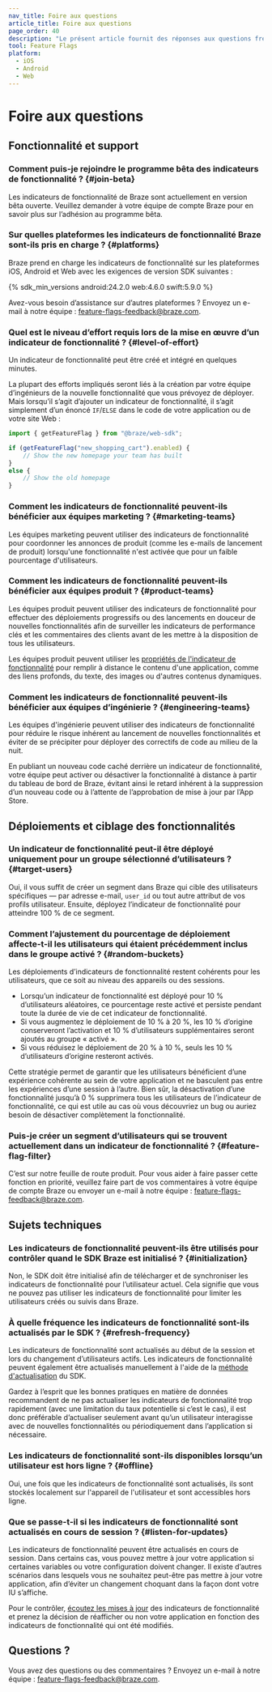 ```yaml
---
nav_title: Foire aux questions
article_title: Foire aux questions
page_order: 40
description: "Le présent article fournit des réponses aux questions fréquemment posées sur les campagnes."
tool: Feature Flags
platform:
  - iOS
  - Android
  - Web
---
```


# Foire aux questions

## Fonctionnalité et support

### Comment puis-je rejoindre le programme bêta des indicateurs de fonctionnalité ? {#join-beta}

Les indicateurs de fonctionnalité de Braze sont actuellement en version bêta ouverte. Veuillez demander à votre équipe de compte Braze pour en savoir plus sur l’adhésion au programme bêta.

### Sur quelles plateformes les indicateurs de fonctionnalité Braze sont-ils pris en charge ? {#platforms}

Braze prend en charge les indicateurs de fonctionnalité sur les plateformes iOS, Android et Web avec les exigences de version SDK suivantes :

{% sdk_min_versions android:24.2.0 web:4.6.0 swift:5.9.0 %}

Avez-vous besoin d’assistance sur d’autres plateformes ? Envoyez un e-mail à notre équipe : [feature-flags-feedback@braze.com](mailto:feature-flags-feedback@braze.com).

### Quel est le niveau d’effort requis lors de la mise en œuvre d’un indicateur de fonctionnalité ? {#level-of-effort}

Un indicateur de fonctionnalité peut être créé et intégré en quelques minutes. 

La plupart des efforts impliqués seront liés à la création par votre équipe d’ingénieurs de la nouvelle fonctionnalité que vous prévoyez de déployer. Mais lorsqu’il s’agit d’ajouter un indicateur de fonctionnalité, il s’agit simplement d’un énoncé `IF`/`ELSE` dans le code de votre application ou de votre site Web :

```javascript
import { getFeatureFlag } from "@braze/web-sdk";

if (getFeatureFlag("new_shopping_cart").enabled) {
    // Show the new homepage your team has built
}
else {
    // Show the old homepage
}
```

### Comment les indicateurs de fonctionnalité peuvent-ils bénéficier aux équipes marketing ? {#marketing-teams}

Les équipes marketing peuvent utiliser des indicateurs de fonctionnalité pour coordonner les annonces de produit (comme les e-mails de lancement de produit) lorsqu'une fonctionnalité n'est activée que pour un faible pourcentage d'utilisateurs.

<!-- TO BE ADDED ONCE CANVAS FEATURE FLAG STEP IS COMPLETE: For example, with Braze feature flags you can rollout a new Customer Loyalty program to 10% of users in your app, and send an email, push, or other messaging to that same 10% of enabled users using the Canvas Feature Flag step. -->

### Comment les indicateurs de fonctionnalité peuvent-ils bénéficier aux équipes produit ? {#product-teams}

Les équipes produit peuvent utiliser des indicateurs de fonctionnalité pour effectuer des déploiements progressifs ou des lancements en douceur de nouvelles fonctionnalités afin de surveiller les indicateurs de performance clés et les commentaires des clients avant de les mettre à la disposition de tous les utilisateurs.

Les équipes produit peuvent utiliser les [propriétés de l'indicateur de fonctionnalité][properties] pour remplir à distance le contenu d'une application, comme des liens profonds, du texte, des images ou d'autres contenus dynamiques.

<!-- TO BE ADDED ONCE CANVAS FEATURE FLAG STEP IS COMPLETE: Using the Canvas Feature Flag step, Product teams can also run an A/B split test to measure how a new feature impacts conversion rates compared to users with the feature disabled. -->

### Comment les indicateurs de fonctionnalité peuvent-ils bénéficier aux équipes d’ingénierie ? {#engineering-teams}

Les équipes d'ingénierie peuvent utiliser des indicateurs de fonctionnalité pour réduire le risque inhérent au lancement de nouvelles fonctionnalités et éviter de se précipiter pour déployer des correctifs de code au milieu de la nuit.

En publiant un nouveau code caché derrière un indicateur de fonctionnalité, votre équipe peut activer ou désactiver la fonctionnalité à distance à partir du tableau de bord de Braze, évitant ainsi le retard inhérent à la suppression d’un nouveau code ou à l’attente de l’approbation de mise à jour par l’App Store.

## Déploiements et ciblage des fonctionnalités

### Un indicateur de fonctionnalité peut-il être déployé uniquement pour un groupe sélectionné d’utilisateurs ? {#target-users}

Oui, il vous suffit de créer un segment dans Braze qui cible des utilisateurs spécifiques &mdash; par adresse e-mail, `user_id` ou tout autre attribut de vos profils utilisateur. Ensuite, déployez l’indicateur de fonctionnalité pour atteindre 100 % de ce segment.

### Comment l’ajustement du pourcentage de déploiement affecte-t-il les utilisateurs qui étaient précédemment inclus dans le groupe activé ? {#random-buckets}

Les déploiements d’indicateurs de fonctionnalité restent cohérents pour les utilisateurs, que ce soit au niveau des appareils ou des sessions.

- Lorsqu’un indicateur de fonctionnalité est déployé pour 10 % d’utilisateurs aléatoires, ce pourcentage reste activé et persiste pendant toute la durée de vie de cet indicateur de fonctionnalité.
- Si vous augmentez le déploiement de 10 % à 20 %, les 10 % d’origine conserveront l’activation et 10 % d’utilisateurs supplémentaires seront ajoutés au groupe « activé ».
- Si vous réduisez le déploiement de 20 % à 10 %, seuls les 10 % d’utilisateurs d’origine resteront activés.

Cette stratégie permet de garantir que les utilisateurs bénéficient d’une expérience cohérente au sein de votre application et ne basculent pas entre les expériences d’une session à l’autre. Bien sûr, la désactivation d’une fonctionnalité jusqu’à 0 % supprimera tous les utilisateurs de l’indicateur de fonctionnalité, ce qui est utile au cas où vous découvriez un bug ou auriez besoin de désactiver complètement la fonctionnalité.

### Puis-je créer un segment d’utilisateurs qui se trouvent actuellement dans un indicateur de fonctionnalité ? {#feature-flag-filter}

C’est sur notre feuille de route produit. Pour vous aider à faire passer cette fonction en priorité, veuillez faire part de vos commentaires à votre équipe de compte Braze ou envoyer un e-mail à notre équipe : [feature-flags-feedback@braze.com](mailto:feature-flags-feedback@braze.com).

## Sujets techniques

### Les indicateurs de fonctionnalité peuvent-ils être utilisés pour contrôler quand le SDK Braze est initialisé ? {#initialization}

Non, le SDK doit être initialisé afin de télécharger et de synchroniser les indicateurs de fonctionnalité pour l’utilisateur actuel. Cela signifie que vous ne pouvez pas utiliser les indicateurs de fonctionnalité pour limiter les utilisateurs créés ou suivis dans Braze.

### À quelle fréquence les indicateurs de fonctionnalité sont-ils actualisés par le SDK ? {#refresh-frequency}

Les indicateurs de fonctionnalité sont actualisés au début de la session et lors du changement d’utilisateurs actifs. Les indicateurs de fonctionnalité peuvent également être actualisés manuellement à l'aide de la [méthode d'actualisation][refreshing] du SDK.

Gardez à l’esprit que les bonnes pratiques en matière de données recommandent de ne pas actualiser les indicateurs de fonctionnalité trop rapidement (avec une limitation du taux potentielle si c’est le cas), il est donc préférable d’actualiser seulement avant qu’un utilisateur interagisse avec de nouvelles fonctionnalités ou périodiquement dans l’application si nécessaire.

### Les indicateurs de fonctionnalité sont-ils disponibles lorsqu’un utilisateur est hors ligne ? {#offline}

Oui, une fois que les indicateurs de fonctionnalité sont actualisés, ils sont stockés localement sur l'appareil de l'utilisateur et sont accessibles hors ligne.

### Que se passe-t-il si les indicateurs de fonctionnalité sont actualisés en cours de session ? {#listen-for-updates}

Les indicateurs de fonctionnalité peuvent être actualisés en cours de session. Dans certains cas, vous pouvez mettre à jour votre application si certaines variables ou votre configuration doivent changer. Il existe d’autres scénarios dans lesquels vous ne souhaitez peut-être pas mettre à jour votre application, afin d’éviter un changement choquant dans la façon dont votre IU s’affiche.

Pour le contrôler, [écoutez les mises à jour][listen-for-updates] des indicateurs de fonctionnalité et prenez la décision de réafficher ou non votre application en fonction des indicateurs de fonctionnalité qui ont été modifiés. 

## Questions ?

Vous avez des questions ou des commentaires ? Envoyez un e-mail à notre équipe : [feature-flags-feedback@braze.com](mailto:feature-flags-feedback@braze.com).

[properties]: {{site.baseurl}}/developer_guide/platform_wide/feature_flags/create/#properties
[refreshing]: {{site.baseurl}}/developer_guide/platform_wide/feature_flags/create/#refreshing
[listen-for-updates]: {{site.baseurl}}/developer_guide/platform_wide/feature_flags/create/#updates